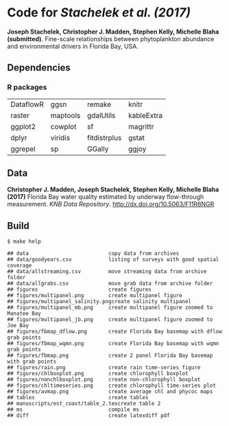 
Code for *Stachelek et al. (2017)*
==================================

**Joseph Stachelek, Christopher J. Madden, Stephen Kelly, Michelle Blaha (submitted)**. Fine-scale relationships between phytoplankton abundance and environmental drivers in Florida Bay, USA.

Dependencies
------------

### R packages

|           |          |              |            |
|:----------|:---------|:-------------|:-----------|
| DataflowR | ggsn     | remake       | knitr      |
| raster    | maptools | gdalUtils    | kableExtra |
| ggplot2   | cowplot  | sf           | magrittr   |
| dplyr     | viridis  | fitdistrplus | gstat      |
| ggrepel   | sp       | GGally       | ggjoy      |

Data
----

**Christopher J. Madden, Joseph Stachelek, Stephen Kelly, Michelle Blaha (2017)** Florida Bay water quality estimated by underway flow-through measurement. *KNB Data Repository*. <http://dx.doi.org/10.5063/F11R6NGR>

Build
-----

`$ make help`

    ## data                          copy data from archives
    ## data/goodyears.csv            listing of surveys with good spatial coverage
    ## data/allstreaming.csv         move streaming data from archive folder
    ## data/allgrabs.csv             move grab data from archive folder
    ## figures                       create figures
    ## figures/multipanel.png        create multipanel figure
    ## figures/multipanel_salinity.pngcreate salinity multipanel
    ## figures/multipanel_mb.png     create multipanel figure zoomed to Manatee Bay
    ## figures/multipanel_jb.png     create multipanel figure zoomed to Joe Bay
    ## figures/fbmap_dflow.png       create Florida Bay basemap with dflow grab points
    ## figures/fbmap_wqmn.png        create Florida Bay basemap with wqmn grab points
    ## figures/fbmap.png             create 2 panel Florida Bay basemap with grab points
    ## figures/rain.png              create rain time-series figure
    ## figures/chlboxplot.png        create chlorophyll boxplot
    ## figures/nonchlboxplot.png     create non-chlorophyll boxplot
    ## figures/chltimeseries.png     create chlorophyll time-series plot 
    ## figures/avmap.png             create average chl and phycoc maps
    ## tables                        create tables
    ## manuscripts/est_coast/table_2.texcreate table 2
    ## ms                            compile ms
    ## diff                          create latexdiff pdf
